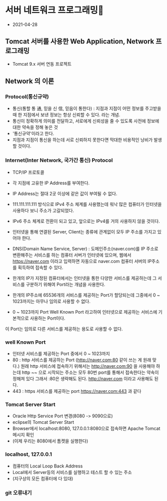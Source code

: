 # 서버 네트워크 프로그래밍📓
* 2021-04-28

## Tomcat 서버를 사용한 Web Application, Network 프로그래밍

* Tomcat 9.x 서버 연동 프로젝트

## Network 의 이론
### Protocol(통신규약)
* 통신(통할 통 通, 믿을 신 信, 믿음이 통한다) : 지점과 지점이 어떤 정보를 주고받을 때 한 지점에서 보낸 정보는 항상 신뢰할 수 있다. 라는 개념.
* 통신이 정확하게 의미를 전달하고, 서로에게 신뢰성을 줄 수 있도록 사전에 정보에 대한 약속을 정해 놓은 것
* '통신규약'이라고 한다.
* 지점과 지점이 통신을 하는데 서로 신뢰하지 못한다면 막대한 비용적인 낭비가 발생할 것이다.

### Internet(Inter Network, 국가간 통신) Protocol
* TCP/IP 프로토콜
* 각 지점에 고유한 IP Address를 부여한다.
* IP Address는 절대 2곳 이상에 같은 값이 부여될 수 없다.
* 111.111.111.111 방식으로 IPv4 주소 체계를 사용했는데 워낙 많은 컴퓨터가 인터넷을 사용하다 보니 주소가 고갈되었다. 
* IPv6 주소 체계로 전환이 되고 있고, 앞으로는 IPv4를 거의 사용하지 않을 것이다.
* 인터넷을 통해 연결된 Server, Client는 종류에 관계없이 모두 IP 주소를 가지고 있어야 한다.
* DNS(Domain Name Service, Server) : 도메인주소(naver.com)를 IP 주소로 변환해주는 서비스를 하는 컴퓨터 서버가 인터넷에 있으며, 웹에서 https://naver.com 이라고 입력하면 자동으로 naver.com 컴퓨터 서버의 IP주소를 획득하여 접속할 수 있다.


* 한개의 IP가 지정된 컴퓨터에서는 인터넷을 통한 다양한 서비스를 제공하는데 그 서비스를 구분하기 위해여 Port라는 개념을 사용한다. 

* 한개의 IP주소에 65536개의 서비스를 제공하는 Port가 할당되는데 그중에서 0 ~ 1023까지는 아무나 임의로 사용할 수 없다. 
* 0 ~ 1023까지 Port Well Known Port 라고하여 인터넷으로 제공하는 서비스에 기본적으로 사용하는 Port이다.

이 Port는 임의로 다른 서비스를 제공하는 용도로 사용할 수 없다.

### well Known Port
* 인터넷 서비스를 제공하는 Port 중에서 0 ~ 1023까지
* 80 : http 서비스를 제공하는 Port
(http://naver.com:80 같이 쓰는 게 원래 맞다.)
원래 http 서비스에 접속하기 위해서는 http://naver.com:90 을 사용해야 하는데 http ~~ 으로 시작되는 주소는 모두 80번 port를 통해서 접속한다는 약속이 정해져 있다
그래서 :80은 생략해도 된다. http://naver.com 이라고 사용해도 된다.
* 443 : https 서비스를 제공하는 port
https://naver.com:443 과 같다

### Tomcat Server Start
* Oracle Http Service Port 변경(8080 -> 9090으로)
* eclipse의 Tomcat Server Start
* Browser에서 localhost:8080, 127.0.0.1:8080으로 접속하면 Apache Tomcat 메시지 확인
* (이제 우리는 8080에서 톰켓을 실행한다)

### localhost, 127.0.0.1
* 컴퓨터의 Local Loop Back Address
* Local에서 Server등의 서비스를 실행하고 테스트 할 수 있는 주소
* (지구상의 모든 컴퓨터에 다 있대)


### git 오류내기
